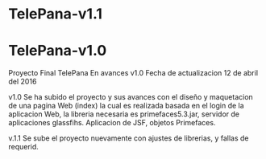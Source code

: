 # TelePana-v1.1
# TelePana-v1.0
Proyecto Final TelePana En avances v1.0
Fecha de actualizacion 12 de abril del 2016

v1.0 Se ha subido el proyecto y sus avances con el diseño y maquetacion de una pagina Web (index) la cual es realizada basada en el login de la aplicacion Web, la libreria necesaria es primefaces5.3.jar, servidor de aplicaciones glassfihs. 
Aplicacion de JSF, objetos Primefaces.

v.1.1 Se sube el proyecto nuevamente con ajustes de librerias, y fallas de requerid.

